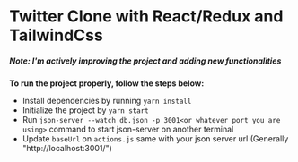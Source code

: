 # Twitter Clone with React/Redux and TailwindCss

##### Note: I'm actively improving the project and adding new functionalities

**To run the project properly, follow the steps below:**

- Install dependencies by running `yarn install`
- Initialize the project by `yarn start`
- Run `json-server --watch db.json -p 3001<or whatever port you are using>` command to start json-server on another terminal
- Update `baseUrl` on `actions.js` same with your json server url (Generally "http://localhost:3001/")


